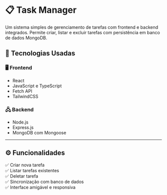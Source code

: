 # 📋 Task Manager

Um sistema simples de gerenciamento de tarefas com frontend e backend integrados. Permite criar, listar e excluir tarefas com persistência em banco de dados MongoDB.

## 🧩 Tecnologias Usadas

### 🖥️ Frontend
- React
- JavaScript e TypeScript
- Fetch API
- TailwindCSS

### 🖧 Backend
- Node.js
- Express.js
- MongoDB com Mongoose

---

## ⚙️ Funcionalidades

✅ Criar nova tarefa  
✅ Listar tarefas existentes   
✅ Deletar tarefa  
✅ Sincronização com banco de dados  
✅ Interface amigável e responsiva  
